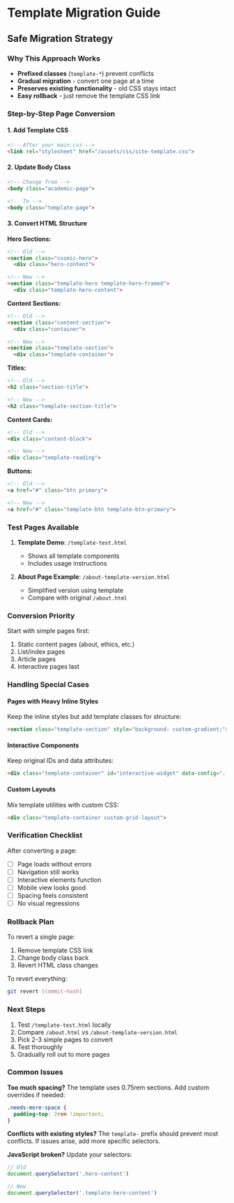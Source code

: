 # Template Migration Guide

## Safe Migration Strategy

### Why This Approach Works
- **Prefixed classes** (`template-*`) prevent conflicts
- **Gradual migration** - convert one page at a time
- **Preserves existing functionality** - old CSS stays intact
- **Easy rollback** - just remove the template CSS link

### Step-by-Step Page Conversion

#### 1. Add Template CSS
```html
<!-- After your main.css -->
<link rel="stylesheet" href="/assets/css/site-template.css">
```

#### 2. Update Body Class
```html
<!-- Change from -->
<body class="academic-page">

<!-- To -->
<body class="template-page">
```

#### 3. Convert HTML Structure

**Hero Sections:**
```html
<!-- Old -->
<section class="cosmic-hero">
  <div class="hero-content">

<!-- New -->
<section class="template-hero template-hero-framed">
  <div class="template-hero-content">
```

**Content Sections:**
```html
<!-- Old -->
<section class="content-section">
  <div class="container">

<!-- New -->  
<section class="template-section">
  <div class="template-container">
```

**Titles:**
```html
<!-- Old -->
<h2 class="section-title">

<!-- New -->
<h2 class="template-section-title">
```

**Content Cards:**
```html
<!-- Old -->
<div class="content-block">

<!-- New -->
<div class="template-reading">
```

**Buttons:**
```html
<!-- Old -->
<a href="#" class="btn primary">

<!-- New -->
<a href="#" class="template-btn template-btn-primary">
```

### Test Pages Available

1. **Template Demo**: `/template-test.html`
   - Shows all template components
   - Includes usage instructions

2. **About Page Example**: `/about-template-version.html`
   - Simplified version using template
   - Compare with original `/about.html`

### Conversion Priority

Start with simple pages first:
1. Static content pages (about, ethics, etc.)
2. List/index pages
3. Article pages
4. Interactive pages last

### Handling Special Cases

#### Pages with Heavy Inline Styles
Keep the inline styles but add template classes for structure:
```html
<section class="template-section" style="background: custom-gradient;">
```

#### Interactive Components
Keep original IDs and data attributes:
```html
<div class="template-container" id="interactive-widget" data-config="...">
```

#### Custom Layouts
Mix template utilities with custom CSS:
```html
<div class="template-container custom-grid-layout">
```

### Verification Checklist

After converting a page:
- [ ] Page loads without errors
- [ ] Navigation still works
- [ ] Interactive elements function
- [ ] Mobile view looks good
- [ ] Spacing feels consistent
- [ ] No visual regressions

### Rollback Plan

To revert a single page:
1. Remove template CSS link
2. Change body class back
3. Revert HTML class changes

To revert everything:
```bash
git revert [commit-hash]
```

### Next Steps

1. Test `/template-test.html` locally
2. Compare `/about.html` vs `/about-template-version.html`
3. Pick 2-3 simple pages to convert
4. Test thoroughly
5. Gradually roll out to more pages

### Common Issues

**Too much spacing?**
The template uses 0.75rem sections. Add custom overrides if needed:
```css
.needs-more-space {
  padding-top: 2rem !important;
}
```

**Conflicts with existing styles?**
The `template-` prefix should prevent most conflicts. If issues arise, add more specific selectors.

**JavaScript broken?**
Update your selectors:
```javascript
// Old
document.querySelector('.hero-content')

// New  
document.querySelector('.template-hero-content')
```

